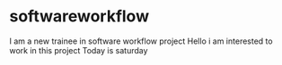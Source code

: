 # softwareworkflow
I am a new trainee in software workflow project
Hello i am interested to work in this project
Today is saturday


